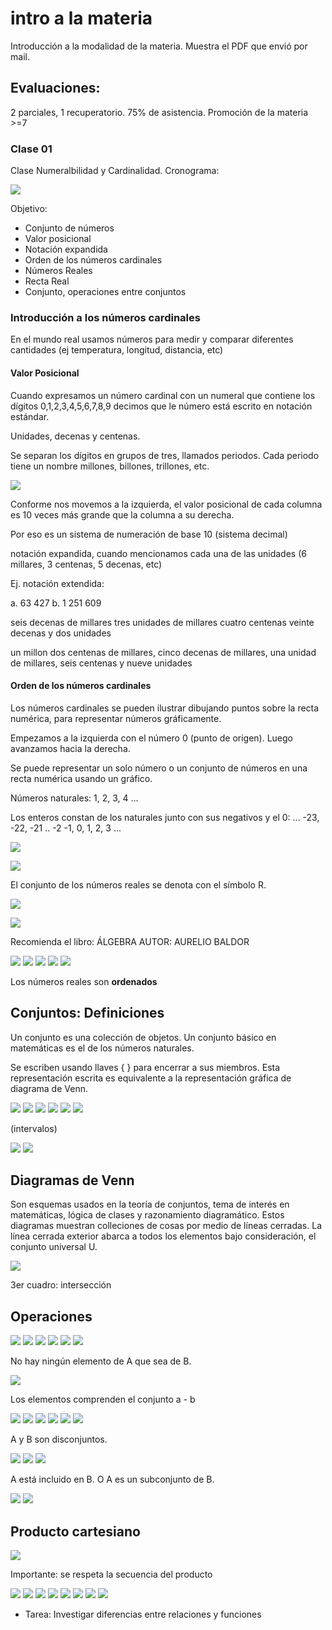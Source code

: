 # intro a la materia
Introducción a la modalidad de la materia. Muestra el PDF que envió por mail.

## Evaluaciones:
2 parciales, 1 recuperatorio.
75% de asistencia.
Promoción de la materia >=7

### Clase 01

Clase Numeralbilidad y Cardinalidad.
Cronograma:

![](ppt-1-mat.png)

Objetivo:

- Conjunto de números
- Valor posicional
- Notación expandida
- Orden de los números cardinales
- Números Reales
- Recta Real
- Conjunto, operaciones entre conjuntos

### Introducción a los números cardinales
En el mundo real usamos números para medir y comparar diferentes cantidades (ej temperatura, longitud, distancia, etc)

#### Valor Posicional
Cuando expresamos un número cardinal con un numeral que contiene los dígitos 0,1,2,3,4,5,6,7,8,9 decimos que le número está escrito en notación estándar.

Unidades, decenas y centenas.

Se separan los dígitos en grupos de tres, llamados periodos. Cada periodo tiene un nombre millones, billones, trillones, etc.

![](ppt-2-mat.png)

Conforme nos movemos a la izquierda, el valor posicional de cada columna es 10 veces más grande que la columna a su derecha.

Por eso es un sistema de numeración de base 10 (sistema decimal)

notación expandida, cuando mencionamos cada una de las unidades (6 millares, 3 centenas, 5 decenas, etc)

Ej. notación extendida:

a. 63 427
b. 1 251 609

seis decenas de millares tres unidades de millares cuatro centenas veinte decenas y dos unidades

un millon dos centenas de millares, cinco decenas de millares, una unidad de millares, seis centenas y nueve unidades

#### Orden de los números cardinales
Los números cardinales se pueden ilustrar dibujando puntos sobre la recta numérica, para representar números gráficamente.

Empezamos a la izquierda con el número 0 (punto de origen). Luego avanzamos hacia la derecha.

Se puede representar un solo número o un conjunto de números en una recta numérica usando un gráfico.

Números naturales: 1, 2, 3, 4 ...

Los enteros constan de los naturales junto con sus negativos y el 0: ... -23, -22, -21 .. -2 -1, 0, 1, 2, 3 ...

![](ppt-3-mat.png)

![](ppt-4-mat.png)

El conjunto de los números reales se denota con el símbolo R.

![](ppt-5-mat.png)

![](ppt-6-mat.png)

Recomienda el libro: ÁLGEBRA AUTOR: AURELIO BALDOR

![](ppt-7-mat.png)
![](ppt-8-mat.png)
![](ppt-9-mat.png)
![](ppt-10-mat.png)
![](ppt-12-mat.png)

Los números reales son **ordenados**

## Conjuntos: Definiciones
Un conjunto es una colección de objetos. Un conjunto básico en matemáticas es el de los números naturales.

Se escriben usando llaves { } para encerrar a sus miembros.
Esta representación escrita es equivalente a la representación gráfica de diagrama de Venn.

![](ppt-13-mat.png)
![](ppt-15-mat.png)
![](ppt-16-mat.png)
![](ppt-17-mat.png)
![](ppt-18-mat.png)
![](ppt-19-mat.png)

(intervalos)

![](ppt-20-mat.png)
![](ppt-21-mat.png)

## Diagramas de Venn
Son esquemas usados en la teoría de conjuntos, tema de interés en matemáticas, lógica de clases y razonamiento diagramático. Estos diagramas muestran colleciones de cosas por medio de líneas cerradas. La línea cerrada exterior abarca a todos los elementos bajo consideración, el conjunto universal U.

![](ppt-22-mat.png)

3er cuadro: intersección

## Operaciones

![](ppt-23-mat.png)
![](ppt-24-mat.png)
![](ppt-25-mat.png)
![](ppt-26-mat.png)
![](ppt-27-mat.png)
![](ppt-28-mat.png)

No hay ningún elemento de A que sea de B.

![](ppt-29-mat.png)

Los elementos comprenden el conjunto a - b

![](ppt-30-mat.png)
![](ppt-31-mat.png)
![](ppt-32-mat.png)
![](ppt-33-mat.png)
![](ppt-34-mat.png)
![](ppt-35-mat.png)

A y B son disconjuntos.

![](ppt-36-mat.png)
![](ppt-37-mat.png)
![](ppt-38-mat.png)

A está incluido en B. O A es un subconjunto de B.

![](ppt-39-mat.png)
![](ppt-40-mat.png)

## Producto cartesiano

![](ppt-41-mat.png)

Importante: se respeta la secuencia del producto

![](ppt-42-mat.png)
![](ppt-43-mat.png)
![](ppt-44-mat.png)
![](ppt-46-mat.png)
![](ppt-47-mat.png)
![](ppt-48-mat.png)
![](ppt-49-mat.png)
![](ppt-50-mat.png)

- Tarea: Investigar diferencias entre relaciones y funciones
